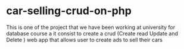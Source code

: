 # car-selling-crud-on-php
This is one of the project that we have been working at university for database course a it consist to create a crud (Create read  Update and Delete ) web app that allows user to create ads to sell their cars 
